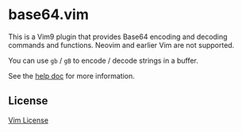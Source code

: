 # base64.vim

This is a Vim9 plugin that provides Base64 encoding and decoding commands and
functions. Neovim and earlier Vim are not supported.

You can use `gb` / `gB` to encode / decode strings in a buffer.

See the [help doc](doc/base64.txt) for more information.

## License

[Vim License](https://www.gnu.org/licenses/vim-license.txt)
